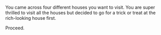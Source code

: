 You came across four different houses you want to visit. You are super thrilled to visit all the houses but decided to go for a trick or treat at the rich-looking house first.

Proceed.